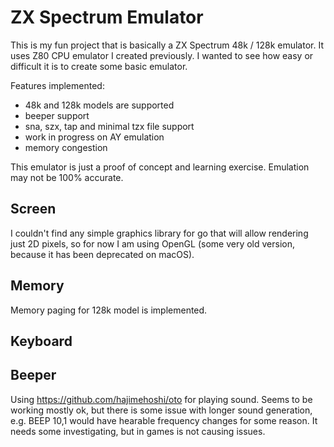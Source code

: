# ZX Spectrum Emulator

This is my fun project that is basically a ZX Spectrum 48k / 128k emulator. It uses Z80 CPU emulator I created previously. I wanted to see how easy or difficult it is to create some basic emulator.

Features implemented:
* 48k and 128k models are supported
* beeper support
* sna, szx, tap and minimal tzx file support
* work in progress on AY emulation
* memory congestion

This emulator is just a proof of concept and learning exercise. Emulation may not be 100% accurate.


## Screen
I couldn't find any simple graphics library for go that will allow rendering just 2D pixels, so for now I am using OpenGL (some very old version, because it has been deprecated on macOS).

## Memory
Memory paging for 128k model is implemented.

## Keyboard


## Beeper
Using https://github.com/hajimehoshi/oto for playing sound.
Seems to be working mostly ok, but there is some issue with longer sound generation, e.g. BEEP 10,1 would have hearable frequency changes for some reason. It needs some investigating, but in games is not causing issues.
